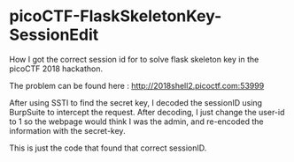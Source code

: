 # picoCTF-FlaskSkeletonKey-SessionEdit
How I got the correct session id for to solve flask skeleton key in the picoCTF 2018 hackathon.

The problem can be found here : http://2018shell2.picoctf.com:53999

After using SSTI to find the secret key, I decoded the sessionID using BurpSuite to intercept the request. After decoding, I just change the user-id to 1 so the webpage would think I was the admin, and re-encoded the information with the secret-key.

This is just the code that found that correct sessionID.
